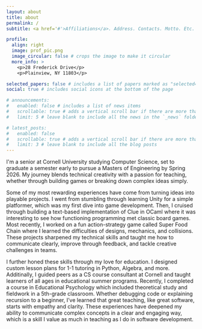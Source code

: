 ```yaml
---
layout: about
title: about
permalink: /
subtitle: <a href='#'>Affiliations</a>. Address. Contacts. Motto. Etc.

profile:
  align: right
  image: prof_pic.png
  image_circular: false # crops the image to make it circular
  more_info: >
    <p>28 Frederick Drive</p>
    <p>Plainview, NY 11803</p>

selected_papers: false # includes a list of papers marked as "selected={true}"
social: true # includes social icons at the bottom of the page

# announcements:
#   enabled: false # includes a list of news items
#   scrollable: true # adds a vertical scroll bar if there are more than 3 news items
#   limit: 5 # leave blank to include all the news in the `_news` folder

# latest_posts:
#   enabled: false
#   scrollable: true # adds a vertical scroll bar if there are more than 3 new posts items
#   limit: 3 # leave blank to include all the blog posts
---
```


I'm a senior at Cornell University studying Computer Science, set to graduate a semester early to pursue a Masters of Engineering by Spring 2026. My journey blends technical creativity with a passion for teaching, whether through building games or breaking down complex ideas simply.

Some of my most rewarding experiences have come from turning ideas into playable projects. I went from stumbling through learning Unity for a simple platformer, which was my first dive into game development. Then, I cruised through building a text-based implementation of Clue in OCaml where it was interesting to see how functioning programming met classic board games. Most recently, I worked on a fun action-strategy game called Super Food Chain where I learned the difficulties of designs, mechanics, and collisions. These projects sharpened my technical skills and taught me how to communicate clearly, improve through feedback, and tackle creative challenges in teams.

I further honed these skills through my love for education. I designed custom lesson plans for 1-1 tutoring in Python, Algebra, and more. Additinally, I guided peers as a CS course consultant at Cornell and taught learners of all ages in educational summer programs. Recently, I completed a course in Educational Psychology which included theoretical study and fieldwork in a 5th-grade classroom. Whether debugging code or explaining recursion to a beginner, I’ve learned that great teaching, like great software, starts with empathy and clarity. These experiences have deepened my ability to communicate complex concepts in a clear and engaging way, which is a skill I value as much in teaching as I do in software development.

